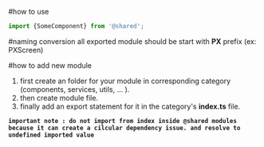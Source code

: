 #how to use
```typescript 
import {SomeComponent} from '@shared';
```

#naming conversion
all exported module should be start with **PX** prefix (ex: PXScreen) 

#how to add new module
1. first create an folder for your module 
in corresponding category (components, services, utils, ... ).
2. then create module file.
3. finally add an export statement for it in the category's **index.ts** file.

**`important note : do not import from index inside @shared modules
 because it can create a cilcular dependency issue.
 and resolve to undefined imported value`**
